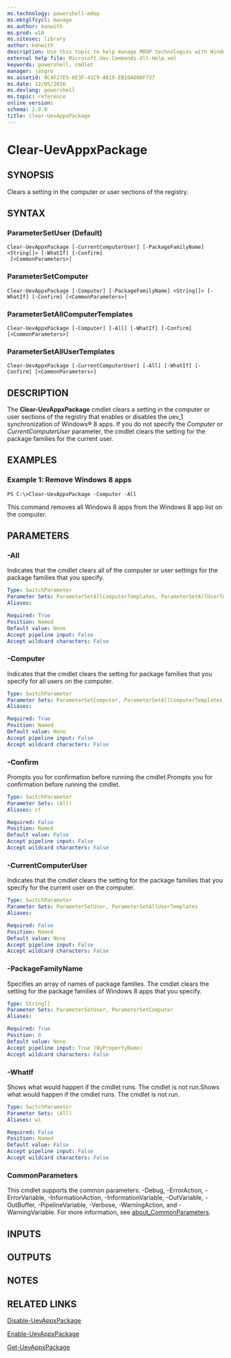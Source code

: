 ```yaml
---
ms.technology: powershell-mdop
ms.mktglfcycl: manage
ms.author: kenwith
ms.prod: w10
ms.sitesec: library
author: kenwith
description: Use this topic to help manage MDOP technologies with Windows PowerShell.
external help file: Microsoft.Uev.Commands.dll-Help.xml
keywords: powershell, cmdlet
manager: jasgro 
ms.assetid: 0C4F27E5-8E3F-41C9-A018-EB10A808F737
ms.date: 12/05/2016
ms.devlang: powershell
ms.topic: reference
online version: 
schema: 2.0.0
title: Clear-UevAppxPackage
---
```


# Clear-UevAppxPackage

## SYNOPSIS
Clears a setting in the computer or user sections of the registry.

## SYNTAX

### ParameterSetUser (Default)
```
Clear-UevAppxPackage [-CurrentComputerUser] [-PackageFamilyName] <String[]> [-WhatIf] [-Confirm]
 [<CommonParameters>]
```

### ParameterSetComputer
```
Clear-UevAppxPackage [-Computer] [-PackageFamilyName] <String[]> [-WhatIf] [-Confirm] [<CommonParameters>]
```

### ParameterSetAllComputerTemplates
```
Clear-UevAppxPackage [-Computer] [-All] [-WhatIf] [-Confirm] [<CommonParameters>]
```

### ParameterSetAllUserTemplates
```
Clear-UevAppxPackage [-CurrentComputerUser] [-All] [-WhatIf] [-Confirm] [<CommonParameters>]
```

## DESCRIPTION
The **Clear-UevAppxPackage** cmdlet clears a setting in the computer or user sections of the registry that enables or disables the uev_1 synchronization of Windows® 8 apps.
If you do not specify the *Computer* or *CurrentComputerUser* parameter, the cmdlet clears the setting for the package families for the current user.

## EXAMPLES

### Example 1: Remove Windows 8 apps
```
PS C:\>Clear-UevAppxPackage -Computer -All
```

This command removes all Windows 8 apps from the Windows 8 app list on the computer.

## PARAMETERS

### -All
Indicates that the cmdlet clears all of the computer or user settings for the package families that you specify.

```yaml
Type: SwitchParameter
Parameter Sets: ParameterSetAllComputerTemplates, ParameterSetAllUserTemplates
Aliases: 

Required: True
Position: Named
Default value: None
Accept pipeline input: False
Accept wildcard characters: False
```

### -Computer
Indicates that the cmdlet clears the setting for package families that you specify for all users on the computer.

```yaml
Type: SwitchParameter
Parameter Sets: ParameterSetComputer, ParameterSetAllComputerTemplates
Aliases: 

Required: True
Position: Named
Default value: None
Accept pipeline input: False
Accept wildcard characters: False
```

### -Confirm
Prompts you for confirmation before running the cmdlet.Prompts you for confirmation before running the cmdlet.

```yaml
Type: SwitchParameter
Parameter Sets: (All)
Aliases: cf

Required: False
Position: Named
Default value: False
Accept pipeline input: False
Accept wildcard characters: False
```

### -CurrentComputerUser
Indicates that the cmdlet clears the setting for the package families that you specify for the current user on the computer.

```yaml
Type: SwitchParameter
Parameter Sets: ParameterSetUser, ParameterSetAllUserTemplates
Aliases: 

Required: False
Position: Named
Default value: None
Accept pipeline input: False
Accept wildcard characters: False
```

### -PackageFamilyName
Specifies an array of names of package families.
The cmdlet clears the setting for the package families of Windows 8 apps that you specify.

```yaml
Type: String[]
Parameter Sets: ParameterSetUser, ParameterSetComputer
Aliases: 

Required: True
Position: 0
Default value: None
Accept pipeline input: True (ByPropertyName)
Accept wildcard characters: False
```

### -WhatIf
Shows what would happen if the cmdlet runs.
The cmdlet is not run.Shows what would happen if the cmdlet runs.
The cmdlet is not run.

```yaml
Type: SwitchParameter
Parameter Sets: (All)
Aliases: wi

Required: False
Position: Named
Default value: False
Accept pipeline input: False
Accept wildcard characters: False
```

### CommonParameters
This cmdlet supports the common parameters: -Debug, -ErrorAction, -ErrorVariable, -InformationAction, -InformationVariable, -OutVariable, -OutBuffer, -PipelineVariable, -Verbose, -WarningAction, and -WarningVariable. For more information, see [about_CommonParameters](http://go.microsoft.com/fwlink/?LinkID=113216).

## INPUTS

## OUTPUTS

## NOTES

## RELATED LINKS

[Disable-UevAppxPackage](./Disable-UevAppxPackage.md)

[Enable-UevAppxPackage](./Enable-UevAppxPackage.md)

[Get-UevAppxPackage](./Get-UevAppxPackage.md)


